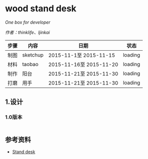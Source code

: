 # wood stand desk
_One box for developer_

_作者：thinklife、ljinkai_


| 步骤 | 内容 | 日期 | 状态 |
| ----- | ----- | ------ | ------ |
| 制图 | sketchup | 2015-11-1至 2015-11-15 | loading |
| 材料 | taobao | 2015-11-16至 2015-11-20 | loading |
| 制作 | 阳台 | 2015-11-21至 2015-11-30 | loading |
| 打磨 | 用手 | 2015-11-21至 2015-11-30 | loading |

## 1.设计

### 1.0版本
![]()


## 参考资料

* [Stand desk](http://www.thereadydesk.com/home.html)


